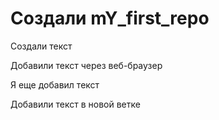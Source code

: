 ﻿# Создали mY_first_repo

Создали текст

Добавили текст через веб-браузер

Я еще добавил текст


Добавили текст в новой ветке